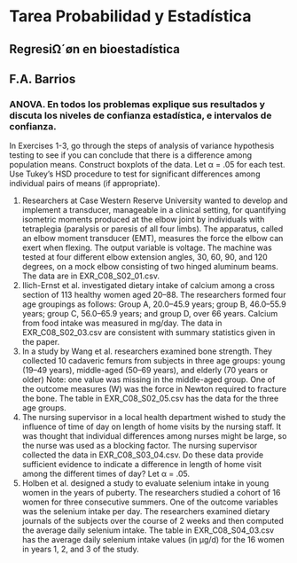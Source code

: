 # Tarea Probabilidad y Estadística  
## RegresiΩ´øn en bioestadística  
## F.A. Barrios  
### ANOVA. En todos los problemas explique sus resultados y discuta los niveles de confianza estadística, e intervalos de confianza.  

In Exercises 1-3, go through the steps of analysis of variance hypothesis testing to see if you can conclude that there is a difference among population means. Construct boxplots of the data. Let α = .05 for each test. Use Tukey’s HSD procedure to test for significant differences among individual pairs of means (if appropriate).  
1. Researchers at Case Western Reserve University wanted to develop and implement a transducer, manageable in a clinical setting, for quantifying isometric moments produced at the elbow joint by individuals with tetraplegia (paralysis or paresis of all four limbs). The apparatus, called an elbow moment transducer (EMT), measures the force the elbow can exert when flexing. The output variable is voltage. The machine was tested at four different elbow extension angles, 30, 60, 90, and 120 degrees, on a mock elbow consisting of two hinged aluminum beams. The data are in EXR_C08_S02_01.csv.  
2. Ilich-Ernst et al. investigated dietary intake of calcium among a cross section of 113 healthy women aged 20–88. The researchers formed four age groupings as follows: Group A, 20.0–45.9 years; group B, 46.0–55.9 years; group C, 56.0–65.9 years; and group D, over 66 years. Calcium from food intake was measured in mg/day. The data in EXR_C08_S02_03.csv are consistent with summary statistics given in the paper.  
3. In a study by Wang et al. researchers examined bone strength. They collected 10 cadaveric femurs from subjects in three age groups: young (19–49 years), middle-aged (50–69 years), and elderly (70 years or older) Note: one value was missing in the middle-aged group. One of the outcome measures (W) was the force in Newton required to fracture the bone. The table in EXR_C08_S02_05.csv has the data for the three age groups.  
4. The nursing supervisor in a local health department wished to study the influence of time of day on length of home visits by the nursing staff. It was thought that individual differences among nurses might be large, so the nurse was used as a blocking factor. The nursing supervisor collected the data in EXR_C08_S03_04.csv. Do these data provide sufficient evidence to indicate a difference in length of home visit among the different times of day? Let α = .05.  
5. Holben et al. designed a study to evaluate selenium intake in young women in the years of puberty. The researchers studied a cohort of 16 women for three consecutive summers. One of the outcome variables was the selenium intake per day. The researchers examined dietary journals of the subjects over the course of 2 weeks and then computed the average daily selenium intake. The table in EXR_C08_S04_03.csv has the average daily selenium intake values (in μg/d) for the 16 women in years 1, 2, and 3 of the study.
